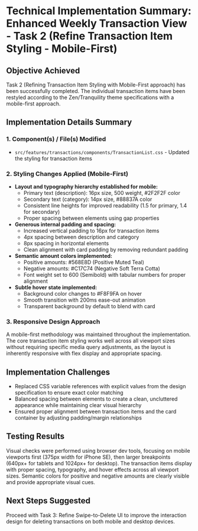 # Technical Implementation Summary: Enhanced Weekly Transaction View - Task 2 (Refine Transaction Item Styling - Mobile-First)

## Objective Achieved
Task 2 (Refining Transaction Item Styling with Mobile-First approach) has been successfully completed. The individual transaction items have been restyled according to the Zen/Tranquility theme specifications with a mobile-first approach.

## Implementation Details Summary

### 1. Component(s) / File(s) Modified
- `src/features/transactions/components/TransactionList.css` - Updated the styling for transaction items

### 2. Styling Changes Applied (Mobile-First)
- **Layout and typography hierarchy established for mobile:**
  - Primary text (description): 16px size, 500 weight, #2F2F2F color
  - Secondary text (category): 14px size, #88837A color
  - Consistent line heights for improved readability (1.5 for primary, 1.4 for secondary)
  - Proper spacing between elements using gap properties
- **Generous internal padding and spacing:**
  - Increased vertical padding to 16px for transaction items
  - 4px spacing between description and category
  - 8px spacing in horizontal elements
  - Clean alignment with card padding by removing redundant padding
- **Semantic amount colors implemented:**
  - Positive amounts: #568E8D (Positive Muted Teal)
  - Negative amounts: #C17C74 (Negative Soft Terra Cotta)
  - Font weight set to 600 (Semibold) with tabular numbers for proper alignment
- **Subtle hover state implemented:**
  - Background color changes to #F8F9FA on hover
  - Smooth transition with 200ms ease-out animation
  - Transparent background by default to blend with card

### 3. Responsive Design Approach
A mobile-first methodology was maintained throughout the implementation. The core transaction item styling works well across all viewport sizes without requiring specific media query adjustments, as the layout is inherently responsive with flex display and appropriate spacing.

## Implementation Challenges
- Replaced CSS variable references with explicit values from the design specification to ensure exact color matching
- Balanced spacing between elements to create a clean, uncluttered appearance while maintaining clear visual hierarchy
- Ensured proper alignment between transaction items and the card container by adjusting padding/margin relationships

## Testing Results
Visual checks were performed using browser dev tools, focusing on mobile viewports first (375px width for iPhone SE), then larger breakpoints (640px+ for tablets and 1024px+ for desktop). The transaction items display with proper spacing, typography, and hover effects across all viewport sizes. Semantic colors for positive and negative amounts are clearly visible and provide appropriate visual cues.

## Next Steps Suggested
Proceed with Task 3: Refine Swipe-to-Delete UI to improve the interaction design for deleting transactions on both mobile and desktop devices. 
